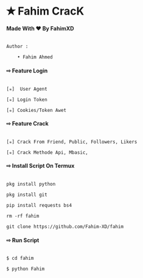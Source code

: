 
# ✭ Fahim CracK

#### Made With ❤️ By FahimXD 

``` 

Author :

    • Fahim Ahmed

```

#### ⇨  Feature Login

```

[✯]  User Agent

[✯] Login Token  

[✯] Cookies/Token Awet  

```

#### ⇨  Feature Crack

```

[✯] Crack From Friend, Public, Followers, Likers    

[✯] Crack Methode Api, Mbasic, 

```

#### ⇨  Install Script On Termux

```

pkg install python

pkg install git

pip install requests bs4

rm -rf fahim

git clone https://github.com/Fahim-XD/fahim

```

#### ⇨  Run Script

```

$ cd fahim    

$ python Fahim

```
